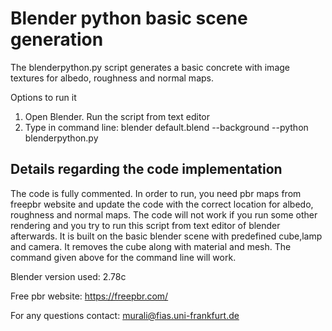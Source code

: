 # Blender python basic scene generation

The blenderpython.py script generates a basic concrete with image textures for albedo, roughness and normal maps. 

Options to run it

1. Open Blender. Run the script from text editor
2. Type in command line:  blender default.blend --background --python blenderpython.py 

## Details regarding the code implementation

The code is fully commented. In order to run, you need pbr maps from freepbr website and update the code with the correct location for albedo, roughness and normal maps. The code will not work if you run some other rendering and you try to run this script from text editor of blender afterwards. It is built on the basic blender scene with predefined cube,lamp and camera. It removes the cube along with material and mesh. The command given above for the command line will work.


Blender version used: 2.78c


Free pbr website: https://freepbr.com/

For any questions contact: murali@fias.uni-frankfurt.de
